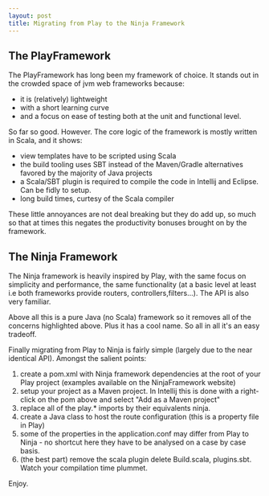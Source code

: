 ```yaml
---
layout: post
title: Migrating from Play to the Ninja Framework
---
```


The PlayFramework
-----------------

The PlayFramework has long been my framework of choice. It stands out in the crowded space of jvm web frameworks because:

- it is (relatively) lightweight
- with a short learning curve
- and a focus on ease of testing both at the unit and functional level.

So far so good. However. The core logic of the framework is mostly written in Scala, and it shows:

- view templates have to be scripted using Scala
- the build tooling uses SBT instead of the Maven/Gradle alternatives favored by the majority of Java projects
- a Scala/SBT plugin is required to compile the code in Intellij and Eclipse. Can be fidly to setup.
- long build times, curtesy of the Scala compiler

These little annoyances are not deal breaking but they do add up, so much so that at times this negates the productivity bonuses brought on by the framework.


The Ninja Framework
-------------------

The Ninja framework is heavily inspired by Play, with the same focus on simplicity and performance, the same functionality (at a basic level at least i.e both frameworks provide routers, controllers,filters...). The API is also very familiar. 

Above all this is a pure Java (no Scala) framework so it removes all of the concerns highlighted above. Plus it has a cool name. So all in all  it's an easy tradeoff.


Finally migrating from Play to Ninja is fairly simple (largely due to the near identical API). Amongst the salient points:
1. create a pom.xml with Ninja framework dependencies at the root of your Play project (examples available on the NinjaFramework website)
2. setup your project as a Maven project. In Intellij this is done with a right-click on the pom above and select "Add as a Maven project"
3. replace all of the play.* imports by their equivalents ninja.
4. create a Java class to host the route configuration (this is a property file in Play)
5. some of the properties in the application.conf may differ from Play to Ninja - no shortcut here they have to be analysed on a case by case basis.
6. (the best part) remove the scala plugin delete Build.scala, plugins.sbt. Watch your compilation time plummet.

Enjoy.

